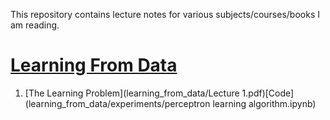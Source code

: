 This repository contains lecture notes for various subjects/courses/books I am reading.

# [Learning From Data](learning_from_data/)

1. [The Learning Problem](learning_from_data/Lecture 1.pdf)[Code](learning_from_data/experiments/perceptron learning algorithm.ipynb) 

